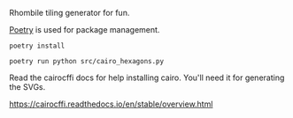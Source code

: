 Rhombile tiling generator for fun.

[Poetry](https://python-poetry.org/) is used for package management. 

`poetry install`

`poetry run python src/cairo_hexagons.py`

Read the cairocffi docs for help installing cairo. You'll need it for generating the SVGs.

https://cairocffi.readthedocs.io/en/stable/overview.html